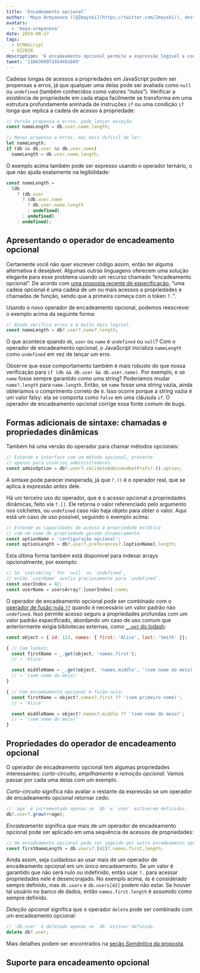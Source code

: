 ```yaml
---
title: 'Encadeamento opcional'
author: 'Maya Armyanova ([@Zmayski](https://twitter.com/Zmayski)), destruidora de cadeias opcionais'
avatars:
  - 'maya-armyanova'
date: 2019-08-27
tags:
  - ECMAScript
  - ES2020
description: 'O encadeamento opcional permite a expressão legível e concisa de acessos a propriedades com verificação de valores nulos embutida.'
tweet: '1166360971914481669'
---
```

Cadeias longas de acessos a propriedades em JavaScript podem ser propensas a erros, já que qualquer uma delas pode ser avaliada como `null` ou `undefined` (também conhecidos como valores “nulos”). Verificar a existência de propriedade em cada etapa facilmente se transforma em uma estrutura profundamente aninhada de instruções `if` ou uma condição `if` longa que replica a cadeia de acesso à propriedade:

<!--truncate-->
```js
// Versão propensa a erros, pode lançar exceção.
const nameLength = db.user.name.length;

// Menos propensa a erros, mas mais difícil de ler.
let nameLength;
if (db && db.user && db.user.name)
  nameLength = db.user.name.length;
```

O exemplo acima também pode ser expresso usando o operador ternário, o que não ajuda exatamente na legibilidade:

```js
const nameLength =
  (db
    ? (db.user
      ? (db.user.name
        ? db.user.name.length
        : undefined)
      : undefined)
    : undefined);
```

## Apresentando o operador de encadeamento opcional

Certamente você não quer escrever código assim, então ter alguma alternativa é desejável. Algumas outras linguagens oferecem uma solução elegante para esse problema usando um recurso chamado “encadeamento opcional”. De acordo com [uma proposta recente de especificação](https://github.com/tc39/proposal-optional-chaining), “uma cadeia opcional é uma cadeia de um ou mais acessos a propriedades e chamadas de função, sendo que a primeira começa com o token `?.`”.

Usando o novo operador de encadeamento opcional, podemos reescrever o exemplo acima da seguinte forma:

```js
// Ainda verifica erros e é muito mais legível.
const nameLength = db?.user?.name?.length;
```

O que acontece quando `db`, `user` ou `name` é `undefined` ou `null`? Com o operador de encadeamento opcional, o JavaScript inicializa `nameLength` como `undefined` em vez de lançar um erro.

Observe que esse comportamento também é mais robusto do que nossa verificação para `if (db && db.user && db.user.name)`. Por exemplo, e se `name` fosse sempre garantido como uma string? Poderíamos mudar `name?.length` para `name.length`. Então, se `name` fosse uma string vazia, ainda obteríamos o comprimento correto de `0`. Isso ocorre porque a string vazia é um valor falsy: ela se comporta como `false` em uma cláusula `if`. O operador de encadeamento opcional corrige essa fonte comum de bugs.

## Formas adicionais de sintaxe: chamadas e propriedades dinâmicas

Também há uma versão do operador para chamar métodos opcionais:

```js
// Estende a interface com um método opcional, presente
// apenas para usuários administradores.
const adminOption = db?.user?.validateAdminAndGetPrefs?.().option;
```

A sintaxe pode parecer inesperada, já que `?.()` é o operador real, que se aplica à expressão _antes_ dele.

Há um terceiro uso do operador, que é o acesso opcional a propriedades dinâmicas, feito via `?.[]`. Ele retorna o valor referenciado pelo argumento nos colchetes, ou `undefined` caso não haja objeto para obter o valor. Aqui está um caso de uso possível, seguindo o exemplo acima:

```js
// Estende as capacidades do acesso à propriedade estática
// com um nome de propriedade gerado dinamicamente.
const optionName = 'configuração opcional';
const optionLength = db?.user?.preferences?.[optionName].length;
```

Esta última forma também está disponível para indexar arrays opcionalmente, por exemplo:

```js
// Se `usersArray` for `null` ou `undefined`,
// então `userName` avalia graciosamente para `undefined`.
const userIndex = 42;
const userName = usersArray?.[userIndex].name;
```

O operador de encadeamento opcional pode ser combinado com o [operador de fusão nula `??`](/features/nullish-coalescing) quando é necessário um valor padrão não `undefined`. Isso permite acesso seguro a propriedades profundas com um valor padrão especificado, abordando um caso de uso comum que anteriormente exigia bibliotecas externas, como [`_.get` do lodash](https://lodash.dev/docs/4.17.15#get):

```js
const object = { id: 123, names: { first: 'Alice', last: 'Smith' }};

{ // Com lodash:
  const firstName = _.get(object, 'names.first');
  // → 'Alice'

  const middleName = _.get(object, 'names.middle', '(sem nome do meio)');
  // → '(sem nome do meio)'
}

{ // Com encadeamento opcional e fusão nula:
  const firstName = object?.names?.first ?? '(sem primeiro nome)';
  // → 'Alice'

  const middleName = object?.names?.middle ?? '(sem nome do meio)';
  // → '(sem nome do meio)'
}
```

## Propriedades do operador de encadeamento opcional

O operador de encadeamento opcional tem algumas propriedades interessantes: _curto-circuito_, _empilhamento_ e _remoção opcional_. Vamos passar por cada uma delas com um exemplo.

_Curto-circuito_ significa não avaliar o restante da expressão se um operador de encadeamento opcional retornar cedo:

```js
// `age` é incrementado apenas se `db` e `user` estiverem definidos.
db?.user?.grow(++age);
```

_Encadeamento_ significa que mais de um operador de encadeamento opcional pode ser aplicado em uma sequência de acessos de propriedades:

```js
// Um encadeamento opcional pode ser seguido por outro encadeamento opcional.
const firstNameLength = db.users?.[42]?.names.first.length;
```

Ainda assim, seja cuidadoso ao usar mais de um operador de encadeamento opcional em um único encadeamento. Se um valor é garantido que não será nulo ou indefinido, então usar `?.` para acessar propriedades nele é desencorajado. No exemplo acima, `db` é considerado sempre definido, mas `db.users` e `db.users[42]` podem não estar. Se houver tal usuário no banco de dados, então `names.first.length` é assumido como sempre definido.

_Deleção opcional_ significa que o operador `delete` pode ser combinado com um encadeamento opcional:

```js
// `db.user` é deletado apenas se `db` estiver definido.
delete db?.user;
```

Mais detalhes podem ser encontrados na [seção _Semântica_ da proposta](https://github.com/tc39/proposal-optional-chaining#semantics).

## Suporte para encadeamento opcional

<feature-support chrome="80 https://bugs.chromium.org/p/v8/issues/detail?id=9553"
                 firefox="74 https://bugzilla.mozilla.org/show_bug.cgi?id=1566143"
                 safari="13.1 https://bugs.webkit.org/show_bug.cgi?id=200199"
                 nodejs="14 https://medium.com/@nodejs/node-js-version-14-available-now-8170d384567e"
                 babel="yes https://babeljs.io/docs/en/babel-plugin-proposal-optional-chaining"></feature-support>
